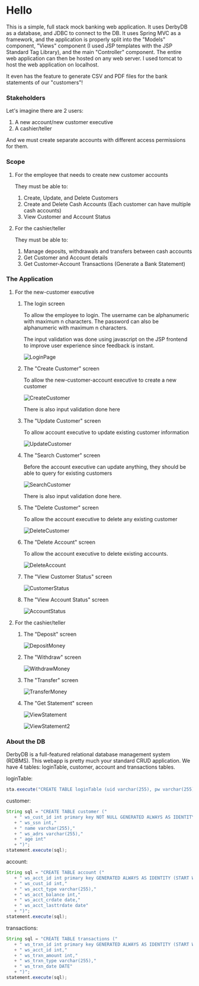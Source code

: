 # Hello

This is a simple, full stack mock banking web application.
It uses DerbyDB as a database, and JDBC to connect to the DB.
It uses Spring MVC as a framework, and the application is properly split into the "Models" component, "Views" component (I used JSP templates with the JSP Standard Tag Library), and the main "Controller" component.
The entire web application can then be hosted on any web server. I used tomcat to host the web application on localhost.

It even has the feature to generate CSV and PDF files for the bank statements of our "customers"!

### Stakeholders

Let's imagine there are 2 users:

1. A new account/new customer executive
2. A cashier/teller

And we must create separate accounts with different access permissions for them.

### Scope

1. For the employee that needs to create new customer accounts

   They must be able to:

   1. Create, Update, and Delete Customers
   2. Create and Delete Cash Accounts (Each customer can have multiple cash accounts)
   3. View Customer and Account Status

2. For the cashier/teller

   They must be able to:

   1. Manage deposits, withdrawals and transfers between cash accounts
   2. Get Customer and Account details
   3. Get Customer-Account Transactions (Generate a Bank Statement)

### The Application

1. For the new-customer executive

   1. The login screen

      To allow the employee to login.
      The username can be alphanumeric with maximum n characters.
      The password can also be alphanumeric with maximum n characters.

      The input validation was done using javascript on the JSP frontend to improve user experience since feedback is instant.

      ![LoginPage](./Images/LoginPage.jpg)

   2. The "Create Customer" screen

      To allow the new-customer-account executive to create a new customer

      ![CreateCustomer](./Images/CreateCustomer.jpg)

      There is also input validation done here

   3. The "Update Customer" screen

      To allow account executive to update existing customer information

      ![UpdateCustomer](./Images/UpdateCustomer.jpg)

   4. The "Search Customer" screen

      Before the account executive can update anything, they should be able to query for existing customers

      ![SearchCustomer](./Images/CustomerSearch.jpg)

      There is also input validation done here.

   5. The "Delete Customer" screen

      To allow the account executive to delete any existing customer

      ![DeleteCustomer](./Images/DeleteCustomer.jpg)

   6. The "Delete Account" screen

      To allow the account executive to delete existing accounts.

      ![DeleteAccount](./Images/DeleteAccount.jpg)

   7. The "View Customer Status" screen

      ![CustomerStatus](./Images/CustomerStatus.jpg)

   8. The "View Account Status" screen

      ![AccountStatus](./Images/AccountStatus.jpg)

2. For the cashier/teller

   1. The "Deposit" screen

      ![DepositMoney](./Images/DepositMoney.jpg)

   2. The "Withdraw" screen

      ![WithdrawMoney](./Images/WithdrawMoney.jpg)

   3. The "Transfer" screen

      ![TransferMoney](./Images/TransferMoney.jpg)

   4. The "Get Statement" screen

      ![ViewStatement](./Images/ViewStatement.jpg)

      ![ViewStatement2](./Images/ViewStatement2.jpg)

### About the DB

DerbyDB is a full-featured relational database management system (RDBMS).
This webapp is pretty much your standard CRUD application.
We have 4 tables: loginTable, customer, account and transactions tables.

loginTable:

```java
sta.execute("CREATE TABLE loginTable (uid varchar(255), pw varchar(255))");
```

customer:

```java
String sql = "CREATE TABLE customer ("
   + " ws_cust_id int primary key NOT NULL GENERATED ALWAYS AS IDENTITY (START WITH 100000000, INCREMENT BY 1),"
   + " ws_ssn int,"
   + " name varchar(255),"
   + " ws_adrs varchar(255),"
   + " age int"
   + ")";
statement.execute(sql);
```

account:

```java
String sql = "CREATE TABLE account ("
   + " ws_acct_id int primary key GENERATED ALWAYS AS IDENTITY (START WITH 200000000, INCREMENT BY 1),"
   + " ws_cust_id int,"
   + " ws_acct_type varchar(255),"
   + " ws_acct_balance int,"
   + " ws_acct_crdate date,"
   + " ws_acct_lasttrdate date"
   + ")";
statement.execute(sql);
```

transactions:

```java
String sql = "CREATE TABLE transactions ("
   + " ws_trxn_id int primary key GENERATED ALWAYS AS IDENTITY (START WITH 300000000, INCREMENT BY 1),"
   + " ws_acct_id int,"
   + " ws_trxn_amount int,"
   + " ws_trxn_type varchar(255),"
   + " ws_trxn_date DATE"
   + ")";
statement.execute(sql);
```
